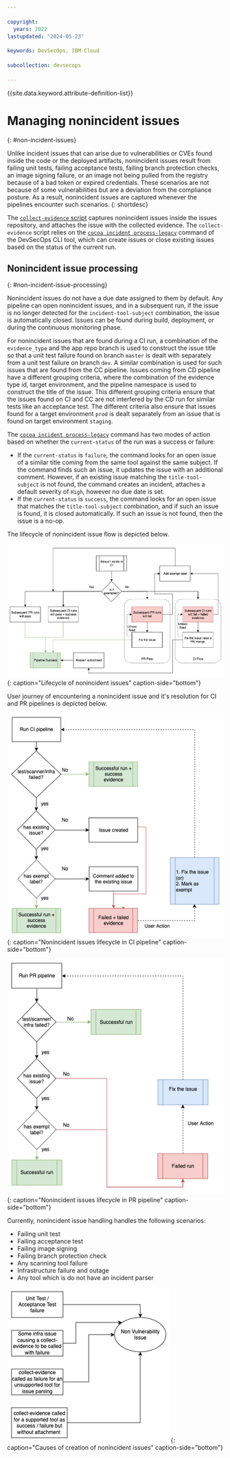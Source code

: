 ```yaml
---

copyright:
  years: 2022
lastupdated: "2024-05-23"

keywords: DevSecOps, IBM Cloud

subcollection: devsecops

---
```


{{site.data.keyword.attribute-definition-list}}

# Managing nonincident issues
{: #non-incident-issues}

Unlike incident issues that can arise due to vulnerabilities or CVEs found inside the code or the deployed artifacts, nonincident issues result from failing unit tests, failing acceptance tests, failing branch protection checks, an image signing failure, or an image not being pulled from the registry because of a bad token or expired credentials. These scenarios are not because of some vulnerabilities but are a deviation from the compliance posture. As a result, nonincident issues are captured whenever the pipelines encounter such scenarios.
{: shortdesc}

The [`collect-evidence` script](/docs/devsecops?topic=devsecops-devsecops-collect-evidence) captures nonincident issues inside the issues repository, and attaches the issue with the collected evidence. The `collect-evidence` script relies on the [`cocoa incident process-legacy`](/docs/devsecops?topic=devsecops-cd-devsecops-cli#incident-process-legacy) command of the DevSecOps CLI tool, which can create issues or close existing issues based on the status of the current run.

## Nonincident issue processing
{: #non-incident-issue-processing}

Nonincident issues do not have a due date assigned to them by default. Any pipeline can open nonincident issues, and in a subsequent run, if the issue is no longer detected for the `incident-tool-subject` combination, the issue is automatically closed. Issues can be found during build, deployment, or during the continuous monitoring phase.

For nonincident issues that are found during a CI run, a combination of the `evidence_type` and the app repo branch is used to construct the issue title so that a unit test failure found on branch `master` is dealt with separately from a unit test failure on branch `dev`. A similar combination is used for such issues that are found from the CC pipeline. Issues coming from CD pipeline have a different grouping criteria, where the combination of the evidence type id, target environment, and the pipeline namespace is used to construct the title of the issue. This different grouping criteria ensure that the issues found on CI and CC are not interfered by the CD run for similar tests like an acceptance test. The different criteria also ensure that issues found for a target environment `prod` is dealt separately from an issue that is found on target environment `staging`.

The [`cocoa incident process-legacy`](/docs/devsecops?topic=devsecops-cd-devsecops-cli#incident-process-legacy) command has two modes of action based on whether the `current-status` of the run was a success or failure:
  
- If the `current-status` is `failure`, the command looks for an open issue of a similar title coming from the same tool against the same subject. If the command finds such an issue, it updates the issue with an additional comment. However, if an existing issue matching the `title-tool-subject` is not found, the command creates an incident, attaches a default severity of `High`, however no due date is set.
- If the `current-status` is `success`, the command looks for an open issue that matches the `title-tool-subject` combination, and if such an issue is found, it is closed automatically. If such an issue is not found, then the issue is a no-op.

The lifecycle of nonincident issue flow is depicted below.

![Lifecycle of nonincident issues](images/issue-mgmt-non-vuln-flow-user-journey.jpg "Lifecycle of nonincident issues"){: caption="Lifecycle of nonincident issues" caption-side="bottom"}

User journey of encountering a nonincident issue and it's resolution for CI and PR pipelines is depicted below.

![Nonincident issues lifecycle in CI pipeline](images/issue-mgmt-CI-non-vuln-flow.jpg "Nonincident issues lifecycle in CI pipeline"){: caption="Nonincident issues lifecycle in CI pipeline" caption-side="bottom"}

![Nonincident issues lifecycle in PR pipeline](images/issue-mgmt-PR-non-vuln-flow.jpg "Nonincident issues lifecycle in PR pipeline"){: caption="Nonincident issues lifecycle in PR pipeline" caption-side="bottom"}

Currently, nonincident issue handling handles the following scenarios:
  
- Failing unit test
- Failing acceptance test
- Failing image signing
- Failing branch protection check
- Any scanning tool failure
- Infrastructure failure and outage
- Any tool which is do not have an incident parser

![Causes of creation of nonincident issues](images/issue-mgmt-non-vuln-flow-causes.jpg "Causes of creation of nonincident issues"){: caption="Causes of creation of nonincident issues" caption-side="bottom"}